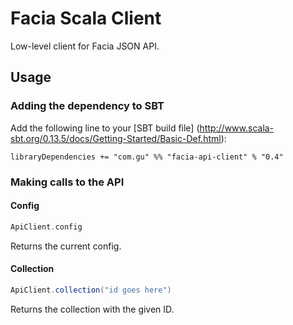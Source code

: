 Facia Scala Client
==================

Low-level client for Facia JSON API.

Usage
-----

### Adding the dependency to SBT

Add the following line to your [SBT build file] (http://www.scala-sbt.org/0.13.5/docs/Getting-Started/Basic-Def.html):

    libraryDependencies += "com.gu" %% "facia-api-client" % "0.4"

### Making calls to the API

#### Config

```scala
ApiClient.config
```

Returns the current config.

#### Collection

```scala
ApiClient.collection("id goes here")
```

Returns the collection with the given ID.
